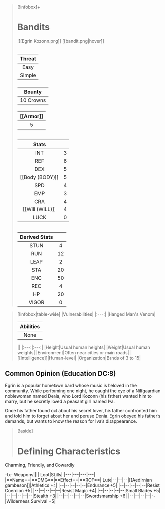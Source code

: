 
>[!infobox]+
># Bandits
>![[Egrin Kozonn.png]]
>[[bandit.png|hover]]
>###### 
>|Threat|
>|:---:|
>|Easy|
>|Simple|
>##### 
>|Bounty|
>|:---:|
>|10 Crowns|
>#####
>|[[Armor]]|
>|:---:|
>|5|
>###### 
>
>|Stats||
>|:---:|:---:|
>|INT|3|
>|REF|6|
>|DEX|5|
>|[[Body (BODY)]]|5|
>|SPD|4|
>|EMP|3|
>|CRA|4|
>|[[Will (WILL)]]|4|
>|LUCK|0|
>######
>|Derived Stats||
>|:---:|:---:|
>|STUN|4|
>|RUN|12|
>|LEAP|2|
>|STA|20|
>|ENC|50|
>|REC|4|
>|HP|20|
>|VIGOR|0|

>[!infobox|table-wide]
>|Vulnerabilities|
>|:---:|
>|Hanged Man's Venom|
>
>|Abilities|
>|:---:|
>|None|
>
>||
>|:---:|:---:|
>|Height|Usual human heights|
>|Weight|Usual human weights|
>|Environment|Often near cities or main roads|
>|[[Intelligence]]|Human-level|
>|Organization|Bands of 3 to 15|

## Common Opinion (Education DC:8)
Egrin is a popular hometown bard whose music is beloved in the community. While performing one night, he caught the eye of a Nilfgaardian noblewoman named Denia, who Lord Kozonn (his father) wanted him to marry, but he secretly loved a peasant girl named Iva.

Once his father found out about his secret lover, his father confronted him and told him to forget about her and peruse Denia. Egrin obeyed his father’s demands, but wants to know the reason for Iva’s disappearance.

>[!aside]
># Defining Characteristics
Charming, Friendly, and Cowardly

-tx-
Weapons||||                  Loot|Skills|
|---|---|---|---|
|==Name==|==DMG==|==Effect==|==ROF==|
Lute|--|--|--|[[Aedirnian gambeson]]|Athletics +4|
|--|--|--|--|--|Endurance +5|
|--|--|--|--|--|Resist Coercion +5|
|--|--|--|--|--|Resist Magic +4|
|--|--|--|--|--|Small Blades +5|
|--|--|--|--|--|Stealth +3|
|--|--|--|--|--|Swordsmanship +6|
|--|--|--|--|--|Wilderness Survival +5|